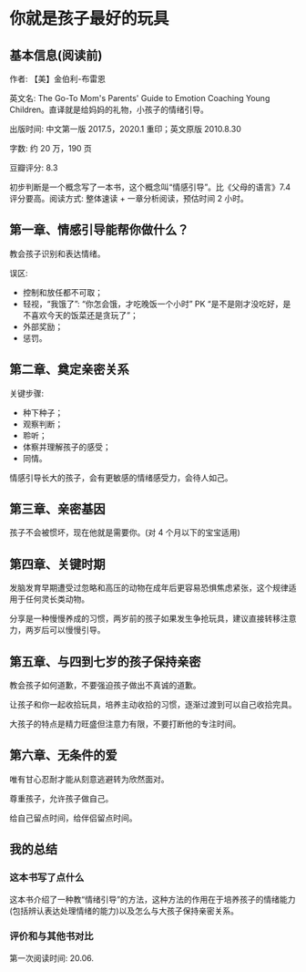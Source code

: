 # 你就是孩子最好的玩具

## 基本信息(阅读前)

作者: 【美】金伯利-布雷恩

英文名: The Go-To Mom's Parents' Guide to Emotion Coaching Young Children。直译就是给妈妈的礼物，小孩子的情绪引导。

出版时间: 中文第一版 2017.5，2020.1 重印；英文原版 2010.8.30

字数: 约 20 万，190 页

豆瓣评分: 8.3

初步判断是一个概念写了一本书，这个概念叫“情感引导”。比《父母的语言》7.4 评分要高。阅读方式: 整体速读 + 一章分析阅读，预估时间 2 小时。

## 第一章、情感引导能帮你做什么？

教会孩子识别和表达情绪。

误区:
- 控制和放任都不可取；
- 轻视，“我饿了”: “你怎会饿，才吃晚饭一个小时” PK “是不是刚才没吃好，是不喜欢今天的饭菜还是贪玩了”；
- 外部奖励；
- 惩罚。

## 第二章、奠定亲密关系

关键步骤: 
- 种下种子；
- 观察判断；
- 聆听；
- 体察并理解孩子的感受；
- 同情。

情感引导长大的孩子，会有更敏感的情绪感受力，会待人如己。

## 第三章、亲密基因

孩子不会被惯坏，现在他就是需要你。(对 4 个月以下的宝宝适用)

## 第四章、关键时期

发脑发育早期遭受过忽略和高压的动物在成年后更容易恐惧焦虑紧张，这个规律适用于任何灵长类动物。

分享是一种慢慢养成的习惯，两岁前的孩子如果发生争抢玩具，建议直接转移注意力，两岁后可以慢慢引导。

## 第五章、与四到七岁的孩子保持亲密

教会孩子如何道歉，不要强迫孩子做出不真诚的道歉。

让孩子和你一起收拾玩具，培养主动收拾的习惯，逐渐过渡到可以自己收拾完具。

大孩子的特点是精力旺盛但注意力有限，不要打断他的专注时间。

## 第六章、无条件的爱

唯有甘心忍耐才能从刻意逃避转为欣然面对。

尊重孩子，允许孩子做自己。

给自己留点时间，给伴侣留点时间。

## 我的总结

### 这本书写了点什么

这本书介绍了一种教“情绪引导”的方法，这种方法的作用在于培养孩子的情绪能力(包括辨认表达处理情绪的能力)以及怎么与大孩子保持亲密关系。

### 评价和与其他书对比

第一次阅读时间: 20.06.
